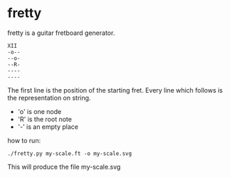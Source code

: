 # fretty

fretty is a guitar fretboard generator.

    XII
    -o--
    --o-
    --R-
    ----
    ----

The first line is the position of the starting fret.
Every line which follows is the representation on string.

* 'o' is one node
* 'R' is the root note
* '-' is an empty place

how to run:

    ./fretty.py my-scale.ft -o my-scale.svg

This will produce the file my-scale.svg

